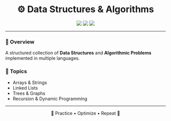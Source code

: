 <h1 align="center">⚙️ Data Structures & Algorithms</h1>

<p align="center">
  <img src="https://img.shields.io/badge/Language-Python-blue?logo=python" />
  <img src="https://img.shields.io/badge/Language-Java-orange?logo=java" />
  <img src="https://img.shields.io/badge/Language-C++-blueviolet?logo=cplusplus" />
</p>

---

### 🧩 Overview
A structured collection of **Data Structures** and **Algorithmic Problems** implemented in multiple languages.

### 🧠 Topics
- Arrays & Strings  
- Linked Lists  
- Trees & Graphs  
- Recursion & Dynamic Programming  

---

<p align="center">
🚀 Practice • Optimize • Repeat 💪
</p>
